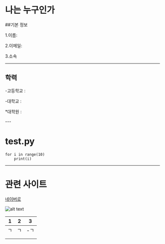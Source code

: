 # 나는 누구인가

##기본 정보

1.이름:

2.이메일:

3.소속

---

## 학력

-고등학교 :

-대학교 :

*대학원 :

---    

# test.py

```
for i in range(10)    
    print(i)
```

---

# 관련 사이트

[네이버로](http://www.naver.com)

![alt text](./subdir/asdf.JPG)

| 1   | 2   | 3   |
| --- | --- | --- |
| ㄱ   | ㄱ   | -ㄱ  |
|     |     |     |
|     |     |     |
